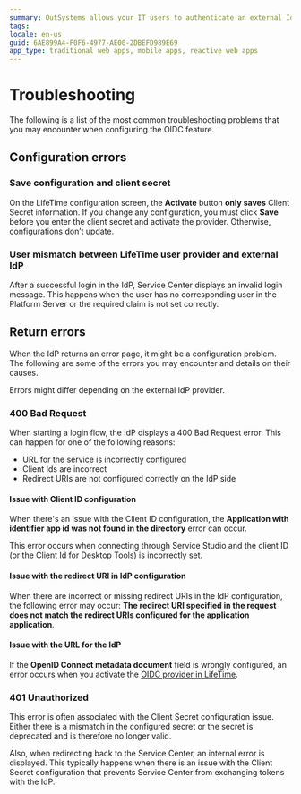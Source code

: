 ```yaml
---
summary: OutSystems allows your IT users to authenticate an external IdP via OpenID Connect.
tags:
locale: en-us
guid: 6AE899A4-F0F6-4977-AE00-2DBEFD989E69
app_type: traditional web apps, mobile apps, reactive web apps
---
```


# Troubleshooting

The following is a list of the most common troubleshooting problems that you may encounter when configuring the OIDC feature.

## Configuration errors

### Save configuration and client secret

On the LifeTime configuration screen, the **Activate** button **only saves** Client Secret information. If you change any configuration, you must click **Save** before you enter the client secret and activate the provider. Otherwise, configurations don’t update.

### User mismatch between LifeTime user provider and external IdP

After a successful login in the IdP, Service Center displays an invalid login message. This happens when the user has no corresponding user in the Platform Server or the required claim is not set correctly.

## Return errors

When the IdP returns an error page, it might be a configuration problem. The following are some of the errors you may encounter and details on their causes.

<div class="info" markdown="1">

Errors might differ depending on the external IdP provider.

</div>

### 400 Bad Request

When starting a login flow, the IdP displays a 400 Bad Request error. This can happen for one of the following reasons:
* URL for the service is incorrectly configured
* Client Ids are incorrect
* Redirect URIs are not configured correctly on the IdP side

#### Issue with Client ID configuration

When there's an issue with the Client ID configuration, the **Application with identifier app id was not found in the directory** error can occur.

This error occurs when connecting through Service Studio and the client ID (or the Client Id for Desktop Tools) is incorrectly set.

#### Issue with the redirect URI in IdP configuration

When there are incorrect or missing redirect URIs in the IdP configuration, the following error may occur: **The redirect URI specified in the request does not match the redirect URIs configured for the application application**.

#### Issue with the URL for the IdP

If the **OpenID Connect metadata document** field is wrongly configured, an error occurs when you activate the [OIDC provider in LifeTime](external-idp-lifetime.md).

### 401 Unauthorized

This error is often associated with the Client Secret configuration issue. Either there is a mismatch in the configured secret or the secret is deprecated and is therefore no longer valid.

Also, when redirecting back to the Service Center, an internal error is displayed. This typically happens when there is an issue with the Client Secret configuration that prevents Service Center from exchanging tokens with the IdP.

